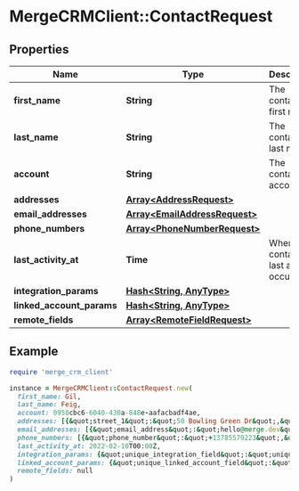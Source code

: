 # MergeCRMClient::ContactRequest

## Properties

| Name | Type | Description | Notes |
| ---- | ---- | ----------- | ----- |
| **first_name** | **String** | The contact&#39;s first name. | [optional] |
| **last_name** | **String** | The contact&#39;s last name. | [optional] |
| **account** | **String** | The contact&#39;s account. | [optional] |
| **addresses** | [**Array&lt;AddressRequest&gt;**](AddressRequest.md) |  | [optional] |
| **email_addresses** | [**Array&lt;EmailAddressRequest&gt;**](EmailAddressRequest.md) |  | [optional] |
| **phone_numbers** | [**Array&lt;PhoneNumberRequest&gt;**](PhoneNumberRequest.md) |  | [optional] |
| **last_activity_at** | **Time** | When the contact&#39;s last activity occurred. | [optional] |
| **integration_params** | [**Hash&lt;String, AnyType&gt;**](AnyType.md) |  | [optional] |
| **linked_account_params** | [**Hash&lt;String, AnyType&gt;**](AnyType.md) |  | [optional] |
| **remote_fields** | [**Array&lt;RemoteFieldRequest&gt;**](RemoteFieldRequest.md) |  | [optional] |

## Example

```ruby
require 'merge_crm_client'

instance = MergeCRMClient::ContactRequest.new(
  first_name: Gil,
  last_name: Feig,
  account: 0958cbc6-6040-430a-848e-aafacbadf4ae,
  addresses: [{&quot;street_1&quot;:&quot;50 Bowling Green Dr&quot;,&quot;street_2&quot;:&quot;Golden Gate Park&quot;,&quot;city&quot;:&quot;San Francisco&quot;,&quot;state&quot;:&quot;CA&quot;,&quot;postal_code&quot;:&quot;94122&quot;,&quot;country&quot;:&quot;USA&quot;,&quot;address_type&quot;:&quot;Shipping&quot;}],
  email_addresses: [{&quot;email_address&quot;:&quot;hello@merge.dev&quot;,&quot;email_address_type&quot;:&quot;Work&quot;}],
  phone_numbers: [{&quot;phone_number&quot;:&quot;+13785579223&quot;,&quot;phone_number_type&quot;:&quot;Mobile&quot;}],
  last_activity_at: 2022-02-10T00:00Z,
  integration_params: {&quot;unique_integration_field&quot;:&quot;unique_integration_field_value&quot;},
  linked_account_params: {&quot;unique_linked_account_field&quot;:&quot;unique_linked_account_field_value&quot;},
  remote_fields: null
)
```

